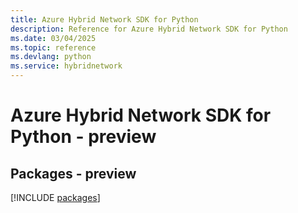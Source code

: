 ```yaml
---
title: Azure Hybrid Network SDK for Python
description: Reference for Azure Hybrid Network SDK for Python
ms.date: 03/04/2025
ms.topic: reference
ms.devlang: python
ms.service: hybridnetwork
---
```

# Azure Hybrid Network SDK for Python - preview
## Packages - preview
[!INCLUDE [packages](hybrid-network-index.md)]